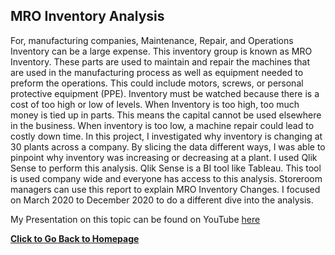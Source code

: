 ## MRO Inventory Analysis

For, manufacturing companies, Maintenance, Repair, and Operations Inventory can be a large expense. This inventory group is known as MRO Inventory. These parts are used to maintain and repair the machines that are used in the manufacturing process as well as equipment needed to preform the operations. This could include motors, screws, or personal protective equipment (PPE). Inventory must be watched because there is a cost of too high or low of levels. When Inventory is too high, too much money is tied up in parts. This means the capital cannot be used elsewhere in the business. When inventory is too low, a machine repair could lead to costly down time. In this project, I investigated why inventory is changing at 30 plants across a company. By slicing the data different ways, I was able to pinpoint why inventory was increasing or decreasing at a plant. I used Qlik Sense to perform this analysis. Qlik Sense is a BI tool like Tableau. This tool is used company wide and everyone has access to this analysis. Storeroom managers can use this report to explain MRO Inventory Changes. I focused on March 2020 to December 2020 to do a different dive into the analysis. 

My Presentation on this topic can be found on YouTube [here](https://youtu.be/gbPulHzXi8I)

**[Click to Go Back to Homepage](https://nestingen.github.io/)**
